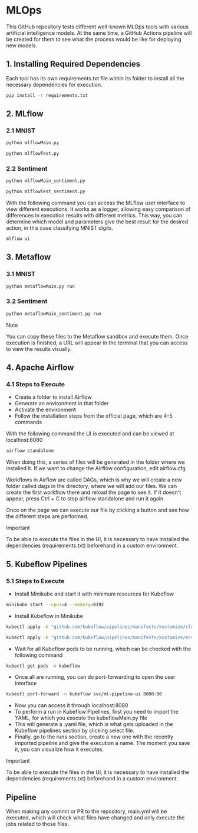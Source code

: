 # MLOps

This GitHub repository tests different well-known MLOps tools with various artificial intelligence models. At the same time, a GitHub Actions pipeline will be created for them to see what the process would be like for deploying new models.

## 1. Installing Required Dependencies

Each tool has its own requirements.txt file within its folder to install all the necessary dependencies for execution.

```bash
pip install -r requirements.txt
```

## 2. MLflow

### 2.1 MNIST

```bash
python mlflowMain.py
```

```bash
python mlflowTest.py
```

### 2.2 Sentiment

```bash
python mlflowMain_sentiment.py
```

```bash
python mlflowTest_sentiment.py
```

With the following command you can access the MLflow user interface to view different executions. It works as a logger, allowing easy comparison of differences in execution results with different metrics. This way, you can determine which model and parameters give the best result for the desired action, in this case classifying MNIST digits.

```bash
mlflow ui
```

## 3. Metaflow

### 3.1 MNIST

```bash
python metaflowMain.py run
```

### 3.2 Sentiment

```bash
python metaflowMain_sentiment.py run
```

>[!NOTE]
You can copy these files to the Metaflow sandbox and execute them. Once execution is finished, a URL will appear in the terminal that you can access to view the results visually.

## 4. Apache Airflow

### 4.1 Steps to Execute
- Create a folder to install Airflow
- Generate an environment in that folder
- Activate the environment
- Follow the installation steps from the official page, which are 4-5 commands

With the following command the UI is executed and can be viewed at localhost:8080

```bash
airflow standalone
```
When doing this, a series of files will be generated in the folder where we installed it. If we want to change the Airflow configuration, edit airflow.cfg

Workflows in Airflow are called DAGs, which is why we will create a new folder called dags in the directory, where we will add our files.
We can create the first workflow there and reload the page to see it. If it doesn't appear, press Ctrl + C to stop airflow standalone and run it again.

Once on the page we can execute our file by clicking a button and see how the different steps are performed.

>[!IMPORTANT]
To be able to execute the files in the UI, it is necessary to have installed the dependencies (requirements.txt) beforehand in a custom environment.

## 5. Kubeflow Pipelines

### 5.1 Steps to Execute
- Install Minikube and start it with minimum resources for Kubeflow

```bash
minikube start --cpus=4 --memory=8192
```
- Install Kubeflow in Minikube
```bash
kubectl apply -k "github.com/kubeflow/pipelines/manifests/kustomize/cluster-scoped-resources?ref=1.8.0"
```
```bash
kubectl apply -k "github.com/kubeflow/pipelines/manifests/kustomize/env/platform-agnostic-pns?ref=1.8.0"
```
- Wait for all Kubeflow pods to be running, which can be checked with the following command
```bash
kubectl get pods -n kubeflow
```
- Once all are running, you can do port-forwarding to open the user interface
```bash
kubectl port-forward -n kubeflow svc/ml-pipeline-ui 8080:80
```
- Now you can access it through localhost:8080
- To perform a run in Kubeflow Pipelines, first you need to import the YAML, for which you execute the kubeflowMain.py file
- This will generate a .yaml file, which is what gets uploaded in the Kubeflow pipelines section by clicking select file.
- Finally, go to the runs section, create a new one with the recently imported pipeline and give the execution a name. The moment you save it, you can visualize how it executes.

>[!IMPORTANT]
To be able to execute the files in the UI, it is necessary to have installed the dependencies (requirements.txt) beforehand in a custom environment.

## Pipeline

When making any commit or PR to the repository, main.yml will be executed, which will check what files have changed and only execute the jobs related to those files.